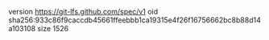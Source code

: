 version https://git-lfs.github.com/spec/v1
oid sha256:933c86f9caccdb45661ffeebbb1ca19315e4f26f16756662bc8b88d14a103108
size 1526
